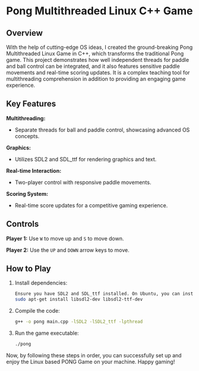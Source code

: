 # Pong Multithreaded Linux C++ Game

## Overview

With the help of cutting-edge OS ideas, I created the ground-breaking Pong Multithreaded Linux Game in C++, which transforms the traditional Pong game. This project demonstrates how well independent threads for paddle and ball control can be integrated, and it also features sensitive paddle movements and real-time scoring updates. It is a complex teaching tool for multithreading comprehension in addition to providing an engaging game experience.

## Key Features

**Multithreading:**
   - Separate threads for ball and paddle control, showcasing advanced OS concepts.

**Graphics:**
   - Utilizes SDL2 and SDL_ttf for rendering graphics and text.

**Real-time Interaction:**
   - Two-player control with responsive paddle movements.

**Scoring System:**
   - Real-time score updates for a competitive gaming experience.

## Controls
**Player 1:** Use `W` to move up and `S` to move down.

**Player 2:** Use the `UP` and `DOWN` arrow keys to move.

## How to Play

1. Install dependencies:
   ```sh
   Ensure you have SDL2 and SDL_ttf installed. On Ubuntu, you can install them using:
   sudo apt-get install libsdl2-dev libsdl2-ttf-dev

2. Compile the code:
   ```sh
   g++ -o pong main.cpp -lSDL2 -lSDL2_ttf -lpthread

3. Run the game executable:
   ```sh
   ./pong

Now, by following these steps in order, you can successfully set up and enjoy the Linux based PONG Game on your machine. Happy gaming!
